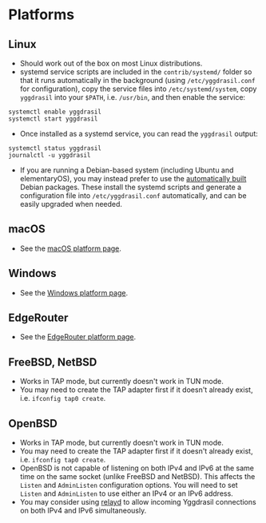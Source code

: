 # Platforms

## Linux

- Should work out of the box on most Linux distributions.
- systemd service scripts are included in the `contrib/systemd/` folder so that it runs automatically in the background (using `/etc/yggdrasil.conf` for configuration), copy the service files into `/etc/systemd/system`, copy `yggdrasil` into your `$PATH`, i.e. `/usr/bin`, and then enable the service:
```
systemctl enable yggdrasil
systemctl start yggdrasil
```
- Once installed as a systemd service, you can read the `yggdrasil` output:
```
systemctl status yggdrasil
journalctl -u yggdrasil
```
- If you are running a Debian-based system (including Ubuntu and elementaryOS), you may instead prefer to use the [automatically built](builds.md) Debian packages. These install the systemd scripts and generate a configuration file into `/etc/yggdrasil.conf` automatically, and can be easily upgraded when needed.

## macOS

- See the [macOS platform page](platform-macos.md).

## Windows

- See the [Windows platform page](platform-windows.md).

## EdgeRouter

- See the [EdgeRouter platform page](platform-edgerouter.md).

## FreeBSD, NetBSD

- Works in TAP mode, but currently doesn't work in TUN mode.
- You may need to create the TAP adapter first if it doesn't already exist, i.e. `ifconfig tap0 create`.

## OpenBSD

- Works in TAP mode, but currently doesn't work in TUN mode.
- You may need to create the TAP adapter first if it doesn't already exist, i.e. `ifconfig tap0 create`.
- OpenBSD is not capable of listening on both IPv4 and IPv6 at the same time on the same socket (unlike FreeBSD and NetBSD). This affects the `Listen` and `AdminListen` configuration options. You will need to set `Listen` and `AdminListen` to use either an IPv4 or an IPv6 address.
- You may consider using [relayd](https://man.openbsd.org/relayd.8) to allow incoming Yggdrasil connections on both IPv4 and IPv6 simultaneously.
